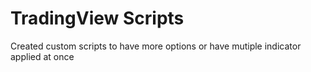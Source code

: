 # TradingView Scripts

Created custom scripts to have more options or have mutiple indicator applied at once
